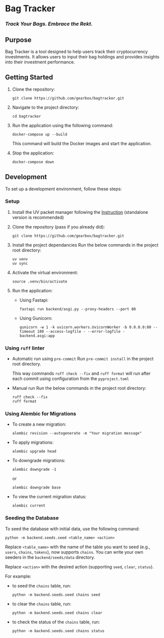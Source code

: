 # Bag Tracker 
### _Track Your Bags. Embrace the Rekt._


## Purpose
Bag Tracker is a tool designed to help users track their cryptocurrency investments. It allows users to input their bag holdings and provides insights into their investment performance.

## Getting Started
1. Clone the repository:
    ```shell
    git clone https://github.com/gearbox/bagtracker.git
    ```

1. Navigate to the project directory:
    ```shell
    cd bagtracker
    ```

1. Run the application using the following command:
    ```shell
    docker-compose up --build
    ```
    This command will build the Docker images and start the application.

1. Stop the application:
    ```shell
    docker-compose down
    ```

## Development
To set up a development environment, follow these steps:

### Setup

1. Install the UV packet manager following the [Instruction](https://github.com/astral-sh/uv) (standalone version is recommended)

1. Clone the repository (pass if you already did):
    ```shell
    git clone https://github.com/gearbox/bagtracker.git
    ```

1. Install the project dependancies
    Run the below commands in the project root directory:
    ```shell
    uv venv
    uv sync
    ```

1. Activate the virtual environment: 
    ```shell
    source .venv/bin/activate
    ```

1. Run the application:
    - Using Fastapi:
        ```shell
        fastapi run backend/asgi.py --proxy-headers --port 80
        ```
    - Using Gunicorn:
        ```shell
        gunicorn -w 1 -k uvicorn.workers.UvicornWorker -b 0.0.0.0:80 --timeout 180 --access-logfile - --error-logfile - backend.asgi:app
        ```

### Using `ruff` linter
- Automatic run using `pre-commit`
    Run  `pre-commit install` in the project root directory.

    This way commands `ruff check --fix` and  `ruff format` will run after each commit using configuration from the `pyproject.toml`

- Manual run
    Run the below commands in the project root directory:
    ```shell
    ruff check --fix
    ruff format
    ```

### Using Alembic for Migrations
- To create a new migration:
    ```shell
    alembic revision --autogenerate -m "Your migration message"
    ```

- To apply migrations:
    ```shell
    alembic upgrade head
    ```

- To downgrade migrations:
    ```shell
    alembic downgrade -1
    ```
    or
    ```
    alembic downgrade base
    ```

- To view the current migration status:
    ```shell
    alembic current
    ```

### Seeding the Database
To seed the database with initial data, use the following command:
```shell
python -m backend.seeds.seed <table_name> <action>
```
Replace `<table_name>` with the name of the table you want to seed (e.g., `users`, `chains`, `tokens`), now supports `chains`.
You can write your own seeders in the `backend/seeds/data` directory.

Replace `<action>` with the desired action (supporting `seed`, `clear`, `status`).

For example:
- to seed the `chains` table, run:
    ```shell
    python -m backend.seeds.seed chains seed
    ```
- to clear the `chains` table, run:
    ```shell
    python -m backend.seeds.seed chains clear
    ```
- to check the status of the `chains` table, run:
    ```shell
    python -m backend.seeds.seed chains status
    ```
